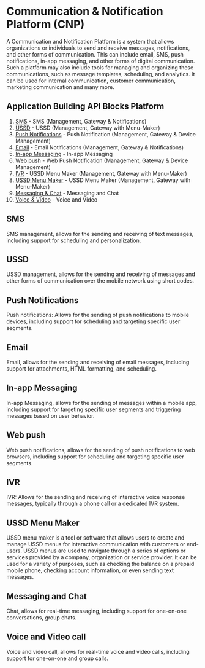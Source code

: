 # Communication & Notification Platform (CNP)

A Communication and Notification Platform is a system that allows organizations or individuals to send and receive messages, notifications, and other forms of communication. This can include email, SMS, push notifications, in-app messaging, and other forms of digital communication. Such a platform may also include tools for managing and organizing these communications, such as message templates, scheduling, and analytics. It can be used for internal communication, customer communication, marketing communication and many more.
## <a name="CIAM"></a> Application Building API Blocks Platform

1. [SMS](#sms) - SMS (Management, Gateway & Notifications)
2. [USSD](#ussd) - USSD (Management, Gateway with Menu-Maker)
3. [Push Notifications](#push-notifications) - Push Notification (Management, Gateway & Device Management)
4. [Email](#email) - Email Notifications (Management, Gateway & Notifications)
5. [In-app Messaging](#in-app-messaging) - In-app Messaging
6. [Web push](#web-push) - Web Push Notification (Management, Gateway & Device Management)
7. [IVR](#ussd) - USSD Menu Maker (Management, Gateway with Menu-Maker)
8. [USSD Menu Maker](#ussd) - USSD Menu Maker (Management, Gateway with Menu-Maker)
9. [Messaging & Chat](#messaging-chat) - Messaging and Chat
10. [Voice & Video](#voice-video) - Voice and Video



## <a name="sms"></a> SMS
SMS management, allows for the sending and receiving of text messages, including support for scheduling and personalization.

## <a name="ussd"></a> USSD
USSD management, allows for the sending and receiving of messages and other forms of communication over the mobile network using short codes.

## <a name="push-notifications"></a> Push Notifications
Push notifications: Allows for the sending of push notifications to mobile devices, including support for scheduling and targeting specific user segments.

## <a name="email"></a> Email
Email, allows for the sending and receiving of email messages, including support for attachments, HTML formatting, and scheduling.

## <a name="in-app-messaging"></a> In-app Messaging
In-app Messaging, allows for the sending of messages within a mobile app, including support for targeting specific user segments and triggering messages based on user behavior.

## <a name="web-push"></a> Web push
Web push notifications, allows for the sending of push notifications to web browsers, including support for scheduling and targeting specific user segments.

## <a name="ivr"></a> IVR
IVR: Allows for the sending and receiving of interactive voice response messages, typically through a phone call or a dedicated IVR system.

## <a name="ussd-menu-maker"></a> USSD Menu Maker
USSD menu maker is a tool or software that allows users to create and manage USSD menus for interactive communication with customers or end-users. USSD menus are used to navigate through a series of options or services provided by a company, organization or service provider. It can be used for a variety of purposes, such as checking the balance on a prepaid mobile phone, checking account information, or even sending text messages.

## <a name="messaging-chat"></a> Messaging and Chat
Chat, allows for real-time messaging, including support for one-on-one conversations, group chats.

## <a name="voice-video"></a> Voice and Video call
Voice and video call, allows for real-time voice and video calls, including support for one-on-one and group calls.


